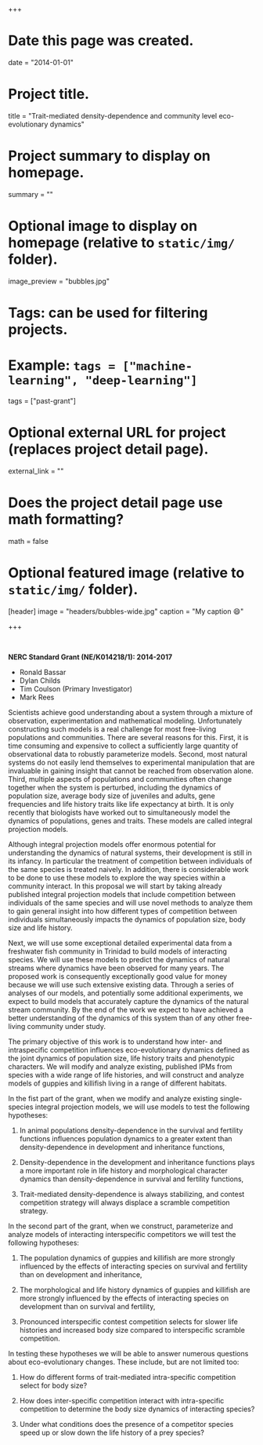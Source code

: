 +++
# Date this page was created.
date = "2014-01-01"

# Project title.
title = "Trait-mediated density-dependence and community level eco-evolutionary dynamics"

# Project summary to display on homepage.
summary = ""

# Optional image to display on homepage (relative to `static/img/` folder).
image_preview = "bubbles.jpg"

# Tags: can be used for filtering projects.
# Example: `tags = ["machine-learning", "deep-learning"]`
tags = ["past-grant"]

# Optional external URL for project (replaces project detail page).
external_link = ""

# Does the project detail page use math formatting?
math = false

# Optional featured image (relative to `static/img/` folder).
[header]
image = "headers/bubbles-wide.jpg"
caption = "My caption :smile:"

+++

<br>

**NERC Standard Grant (NE/K014218/1): 2014-2017**

- Ronald Bassar
- Dylan Childs
- Tim Coulson (Primary Investigator)
- Mark Rees

Scientists achieve good understanding about a system through a mixture of observation, experimentation and mathematical modeling. Unfortunately constructing such models is a real challenge for most free-living populations and communities. There are several reasons for this. First, it is time consuming and expensive to collect a sufficiently large quantity of observational data to robustly parameterize models. Second, most natural systems do not easily lend themselves to experimental manipulation that are invaluable in gaining insight that cannot be reached from observation alone. Third, multiple aspects of populations and communities often change together when the system is perturbed, including the dynamics of population size, average body size of juveniles and adults, gene frequencies and life history traits like life expectancy at birth.  It is only recently that biologists have worked out to simultaneously model the dynamics of populations, genes and traits. These models are called integral projection models.

Although integral projection models offer enormous potential for understanding the dynamics of natural systems, their development is still in its infancy.  In particular the treatment of competition between individuals of the same species is treated naively.  In addition, there is considerable work to be done to use these models to explore the way species within a community interact.  In this proposal we will start by taking already published integral projection models that include competition between individuals of the same species and will use novel methods to analyze them to gain general insight into how different types of competition between individuals simultaneously impacts the dynamics of population size, body size and life history.  

Next, we will use some exceptional detailed experimental data from a freshwater fish community in Trinidad to build models of interacting species.  We will use these models to predict the dynamics of natural streams where dynamics have been observed for many years.  The proposed work is consequently exceptionally good value for money because we will use such extensive existing data.  Through a series of analyses of our models, and potentially some additional experiments, we expect to build models that accurately capture the dynamics of the natural stream community.  By the end of the work we expect to have achieved a better understanding of the dynamics of this system than of any other free-living community under study.

The primary objective of this work is to understand how inter- and intraspecific competition influences eco-evolutionary dynamics defined as the joint dynamics of population size, life history traits and phenotypic characters.   We will modify and analyze existing, published IPMs from species with a wide range of life histories, and will construct and analyze models of guppies and killifish living in a range of different habitats.  

In the fist part of the grant, when we modify and analyze existing single-species integral projection models, we will use models to test the following hypotheses:

1. In animal populations density-dependence in the survival and fertility functions influences population dynamics to a greater extent than density-dependence in development and inheritance functions,

2. Density-dependence in the development and inheritance functions plays a more important role in life history and morphological character dynamics than density-dependence in survival and fertility functions,

3. Trait-mediated density-dependence is always stabilizing, and contest competition strategy will always displace a scramble competition strategy.

In the second part of the grant, when we construct, parameterize and analyze models of interacting interspecific competitors we will test the following hypotheses:

1. The population dynamics of guppies and killifish are more strongly influenced by the effects of interacting species on survival and fertility than on development and inheritance,

2. The morphological and life history dynamics of guppies and killifish are more strongly influenced by the effects of interacting species on development than on survival and fertility,

3. Pronounced interspecific contest competition selects for slower life histories and increased body size compared to interspecific scramble competition.

In testing these hypotheses we will be able to answer numerous questions about eco-evolutionary changes.  These include, but are not limited too:

1. How do different forms of trait-mediated intra-specific competition select for body size?

2. How does inter-specific competition interact with intra-specific competition to determine the body size dynamics of interacting species?

3. Under what conditions does the presence of a competitor species speed up or slow down the life history of a prey species?
